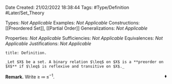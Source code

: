 <div class="topSpace"></div>

Date Created: 21/02/2022 18:38:44
Tags: #Type/Definition #Later/Set_Theory

Types: _Not Applicable_
Examples: _Not Applicable_
Constructions: [[Preordered Set]], [[Partial Order]]
Generalizations: _Not Applicable_

Properties: _Not Applicable_
Sufficiencies: _Not Applicable_
Equivalences: _Not Applicable_
Justifications: _Not Applicable_

``` ad-Definition
title: Definition.

_Let $X$ be a set. A binary relation $\leq$ on $X$ is a **preorder on $X$** if $\leq$ is reflexive and transitive on $X$._

```

**Remark.** Write $\geq\,\coloneqq\,\leq^{-1}$.<span style="float:right;">$\blacklozenge$</span>
